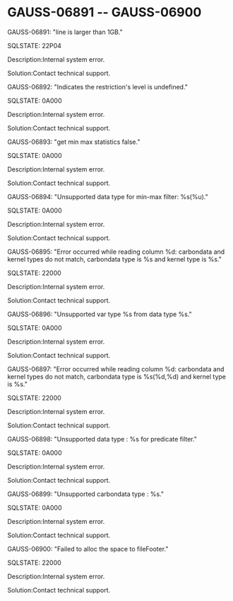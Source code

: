 # GAUSS-06891 -- GAUSS-06900<a name="EN-US_TOPIC_0302073336"></a>

GAUSS-06891: "line is larger than 1GB."

SQLSTATE: 22P04

Description:Internal system error.

Solution:Contact technical support.

GAUSS-06892: "Indicates the restriction's level is undefined."

SQLSTATE: 0A000

Description:Internal system error.

Solution:Contact technical support.

GAUSS-06893: "get min max statistics false."

SQLSTATE: 0A000

Description:Internal system error.

Solution:Contact technical support.

GAUSS-06894: "Unsupported data type for min-max filter: %s\(%u\)."

SQLSTATE: 0A000

Description:Internal system error.

Solution:Contact technical support.

GAUSS-06895: "Error occurred while reading column %d: carbondata and kernel types do not match, carbondata type is %s and kernel type is %s."

SQLSTATE: 22000

Description:Internal system error.

Solution:Contact technical support.

GAUSS-06896: "Unsupported var type %s from data type %s."

SQLSTATE: 0A000

Description:Internal system error.

Solution:Contact technical support.

GAUSS-06897: "Error occurred while reading column %d: carbondata and kernel types do not match, carbondata type is %s\(%d,%d\) and kernel type is %s."

SQLSTATE: 22000

Description:Internal system error.

Solution:Contact technical support.

GAUSS-06898: "Unsupported data type : %s for predicate filter."

SQLSTATE: 0A000

Description:Internal system error.

Solution:Contact technical support.

GAUSS-06899: "Unsupported carbondata type : %s."

SQLSTATE: 0A000

Description:Internal system error.

Solution:Contact technical support.

GAUSS-06900: "Failed to alloc the space to fileFooter."

SQLSTATE: 22000

Description:Internal system error.

Solution:Contact technical support.

